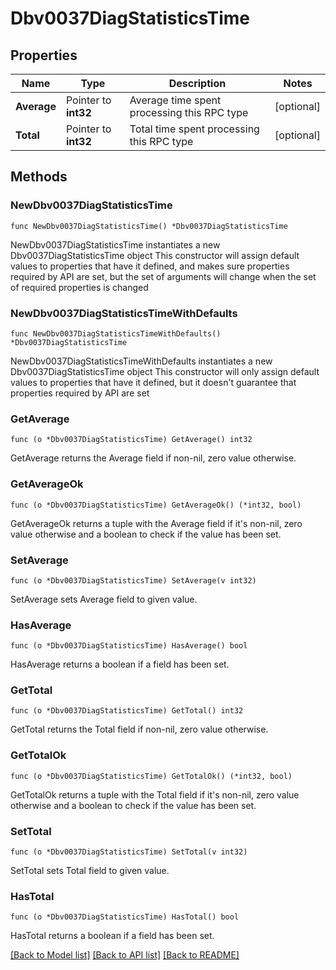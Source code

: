 # Dbv0037DiagStatisticsTime

## Properties

Name | Type | Description | Notes
------------ | ------------- | ------------- | -------------
**Average** | Pointer to **int32** | Average time spent processing this RPC type | [optional] 
**Total** | Pointer to **int32** | Total time spent processing this RPC type | [optional] 

## Methods

### NewDbv0037DiagStatisticsTime

`func NewDbv0037DiagStatisticsTime() *Dbv0037DiagStatisticsTime`

NewDbv0037DiagStatisticsTime instantiates a new Dbv0037DiagStatisticsTime object
This constructor will assign default values to properties that have it defined,
and makes sure properties required by API are set, but the set of arguments
will change when the set of required properties is changed

### NewDbv0037DiagStatisticsTimeWithDefaults

`func NewDbv0037DiagStatisticsTimeWithDefaults() *Dbv0037DiagStatisticsTime`

NewDbv0037DiagStatisticsTimeWithDefaults instantiates a new Dbv0037DiagStatisticsTime object
This constructor will only assign default values to properties that have it defined,
but it doesn't guarantee that properties required by API are set

### GetAverage

`func (o *Dbv0037DiagStatisticsTime) GetAverage() int32`

GetAverage returns the Average field if non-nil, zero value otherwise.

### GetAverageOk

`func (o *Dbv0037DiagStatisticsTime) GetAverageOk() (*int32, bool)`

GetAverageOk returns a tuple with the Average field if it's non-nil, zero value otherwise
and a boolean to check if the value has been set.

### SetAverage

`func (o *Dbv0037DiagStatisticsTime) SetAverage(v int32)`

SetAverage sets Average field to given value.

### HasAverage

`func (o *Dbv0037DiagStatisticsTime) HasAverage() bool`

HasAverage returns a boolean if a field has been set.

### GetTotal

`func (o *Dbv0037DiagStatisticsTime) GetTotal() int32`

GetTotal returns the Total field if non-nil, zero value otherwise.

### GetTotalOk

`func (o *Dbv0037DiagStatisticsTime) GetTotalOk() (*int32, bool)`

GetTotalOk returns a tuple with the Total field if it's non-nil, zero value otherwise
and a boolean to check if the value has been set.

### SetTotal

`func (o *Dbv0037DiagStatisticsTime) SetTotal(v int32)`

SetTotal sets Total field to given value.

### HasTotal

`func (o *Dbv0037DiagStatisticsTime) HasTotal() bool`

HasTotal returns a boolean if a field has been set.


[[Back to Model list]](../README.md#documentation-for-models) [[Back to API list]](../README.md#documentation-for-api-endpoints) [[Back to README]](../README.md)


